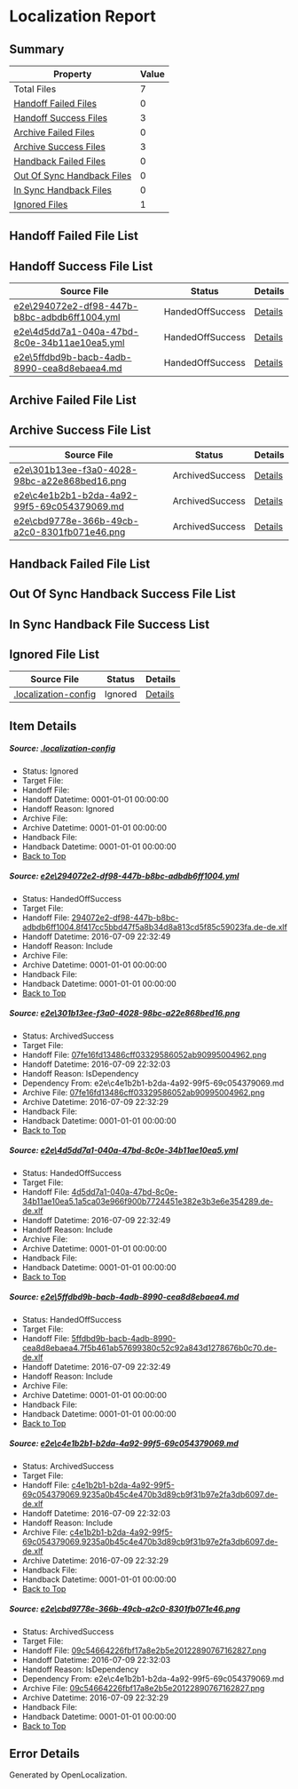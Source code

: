 # <a name='report-top'></a> Localization Report

## Summary
 Property | Value 
 -------- | ----- 
 Total Files | 7
[ Handoff Failed Files ](#handoff-failed-list)| 0
[ Handoff Success Files ](#handoff-success-list)| 3
[ Archive Failed Files ](#archive-failed-list)| 0
[ Archive Success Files ](#archive-success-list)| 3
[ Handback Failed Files ](#handback-failed-list)| 0
[ Out Of Sync Handback Files ](#outofsync-handback-success-list)| 0
[ In Sync Handback Files ](#insync-handback-success-list)| 0
[ Ignored Files ](#ignored-list)| 1

## <a name='handoff-failed-list'></a> Handoff Failed File List

## <a name='handoff-success-list'></a> Handoff Success File List
 Source File | Status | Details 
 ----------- | ------ | ------- 
 [e2e\294072e2-df98-447b-b8bc-adbdb6ff1004.yml](https://github.com/OpenLocalizationTestOrg/oltest/blob/937ad2bbc9ddebca12412b61c94e1c6787cca9c1/e2e/294072e2-df98-447b-b8bc-adbdb6ff1004.yml) | HandedOffSuccess | [Details](#f7df709fbb928ce67628202dea41fd7cd9746b7f1)
 [e2e\4d5dd7a1-040a-47bd-8c0e-34b11ae10ea5.yml](https://github.com/OpenLocalizationTestOrg/oltest/blob/937ad2bbc9ddebca12412b61c94e1c6787cca9c1/e2e/4d5dd7a1-040a-47bd-8c0e-34b11ae10ea5.yml) | HandedOffSuccess | [Details](#da1a5b565c5bd1ac19bd5afb4e2e08e6cbc395f53)
 [e2e\5ffdbd9b-bacb-4adb-8990-cea8d8ebaea4.md](https://github.com/OpenLocalizationTestOrg/oltest/blob/937ad2bbc9ddebca12412b61c94e1c6787cca9c1/e2e/5ffdbd9b-bacb-4adb-8990-cea8d8ebaea4.md) | HandedOffSuccess | [Details](#bcea55b9002be3f0e03d6573484ad119eee5d2744)

## <a name='archive-failed-list'></a> Archive Failed File List

## <a name='archive-success-list'></a> Archive Success File List
 Source File | Status | Details 
 ----------- | ------ | ------- 
 [e2e\301b13ee-f3a0-4028-98bc-a22e868bed16.png](https://github.com/OpenLocalizationTestOrg/oltest/blob/ad55939ed0fa6cf7d7c65184980fcb914ea7e72f/e2e/301b13ee-f3a0-4028-98bc-a22e868bed16.png) | ArchivedSuccess | [Details](#07fe16fd13486cff03329586052ab909950049622)
 [e2e\c4e1b2b1-b2da-4a92-99f5-69c054379069.md](https://github.com/OpenLocalizationTestOrg/oltest/blob/ad55939ed0fa6cf7d7c65184980fcb914ea7e72f/e2e/c4e1b2b1-b2da-4a92-99f5-69c054379069.md) | ArchivedSuccess | [Details](#337275ae8e8aaeba5d0865a138482e2373444a365)
 [e2e\cbd9778e-366b-49cb-a2c0-8301fb071e46.png](https://github.com/OpenLocalizationTestOrg/oltest/blob/ad55939ed0fa6cf7d7c65184980fcb914ea7e72f/e2e/cbd9778e-366b-49cb-a2c0-8301fb071e46.png) | ArchivedSuccess | [Details](#09c54664226fbf17a8e2b5e201228907671628276)

## <a name='handback-failed-list'></a> Handback Failed File List

## <a name='outofsync-handback-success-list'></a> Out Of Sync Handback Success File List

## <a name='insync-handback-success-list'></a> In Sync Handback File Success List

## <a name='ignored-list'></a> Ignored File List
 Source File | Status | Details 
 ----------- | ------ | ------- 
 [.localization-config](https://github.com/OpenLocalizationTestOrg/oltest/blob/937ad2bbc9ddebca12412b61c94e1c6787cca9c1/.localization-config) | Ignored | [Details](#3d4f252ac210baf56311d7e97dcc2db10974dbd20)

## Item Details
##### <a name='3d4f252ac210baf56311d7e97dcc2db10974dbd20'></a> Source: [.localization-config](https://github.com/OpenLocalizationTestOrg/oltest/blob/937ad2bbc9ddebca12412b61c94e1c6787cca9c1/.localization-config)
* Status: Ignored
* Target File: 
* Handoff File: 
* Handoff Datetime: 0001-01-01 00:00:00
* Handoff Reason: Ignored
* Archive File: 
* Archive Datetime: 0001-01-01 00:00:00
* Handback File: 
* Handback Datetime: 0001-01-01 00:00:00
* [Back to Top](#report-top)

##### <a name='f7df709fbb928ce67628202dea41fd7cd9746b7f1'></a> Source: [e2e\294072e2-df98-447b-b8bc-adbdb6ff1004.yml](https://github.com/OpenLocalizationTestOrg/oltest/blob/937ad2bbc9ddebca12412b61c94e1c6787cca9c1/e2e/294072e2-df98-447b-b8bc-adbdb6ff1004.yml)
* Status: HandedOffSuccess
* Target File: 
* Handoff File: [294072e2-df98-447b-b8bc-adbdb6ff1004.8f417cc5bbd47f5a8b34d8a813cd5f85c59023fa.de-de.xlf](https://github.com/OpenLocalizationTestOrg/olhandoff-e2e/blob/85ba36bdbcb12f04fc97c59544a7ef7e75e7ef27/ol-handoff/OpenLocalizationTestOrg/oltest-dede-fly/ci/ht/294072e2-df98-447b-b8bc-adbdb6ff1004.8f417cc5bbd47f5a8b34d8a813cd5f85c59023fa.de-de.xlf)
* Handoff Datetime: 2016-07-09 22:32:49
* Handoff Reason: Include
* Archive File: 
* Archive Datetime: 0001-01-01 00:00:00
* Handback File: 
* Handback Datetime: 0001-01-01 00:00:00
* [Back to Top](#report-top)

##### <a name='07fe16fd13486cff03329586052ab909950049622'></a> Source: [e2e\301b13ee-f3a0-4028-98bc-a22e868bed16.png](https://github.com/OpenLocalizationTestOrg/oltest/blob/ad55939ed0fa6cf7d7c65184980fcb914ea7e72f/e2e/301b13ee-f3a0-4028-98bc-a22e868bed16.png)
* Status: ArchivedSuccess
* Target File: 
* Handoff File: [07fe16fd13486cff03329586052ab90995004962.png](https://github.com/OpenLocalizationTestOrg/olhandoff-e2e/blob/5b8cd305a13c52109905588a0f576ecd4d2e5038/ol-handoff/OpenLocalizationTestOrg/oltest-dede-fly/ci/ht/07fe16fd13486cff03329586052ab90995004962.png)
* Handoff Datetime: 2016-07-09 22:32:03
* Handoff Reason: IsDependency
* Dependency From: e2e\c4e1b2b1-b2da-4a92-99f5-69c054379069.md
* Archive File: [07fe16fd13486cff03329586052ab90995004962.png](https://github.com/OpenLocalizationTestOrg/olhandoff-e2e/blob/51ef7fdc76fc3ad93e83efa188f917737285df6e/ol-archive/OpenLocalizationTestOrg/oltest-dede-fly/ci/ht/07fe16fd13486cff03329586052ab90995004962.png)
* Archive Datetime: 2016-07-09 22:32:29
* Handback File: 
* Handback Datetime: 0001-01-01 00:00:00
* [Back to Top](#report-top)

##### <a name='da1a5b565c5bd1ac19bd5afb4e2e08e6cbc395f53'></a> Source: [e2e\4d5dd7a1-040a-47bd-8c0e-34b11ae10ea5.yml](https://github.com/OpenLocalizationTestOrg/oltest/blob/937ad2bbc9ddebca12412b61c94e1c6787cca9c1/e2e/4d5dd7a1-040a-47bd-8c0e-34b11ae10ea5.yml)
* Status: HandedOffSuccess
* Target File: 
* Handoff File: [4d5dd7a1-040a-47bd-8c0e-34b11ae10ea5.1a5ca03e966f900b7724451e382e3b3e6e354289.de-de.xlf](https://github.com/OpenLocalizationTestOrg/olhandoff-e2e/blob/85ba36bdbcb12f04fc97c59544a7ef7e75e7ef27/ol-handoff/OpenLocalizationTestOrg/oltest-dede-fly/ci/ht/4d5dd7a1-040a-47bd-8c0e-34b11ae10ea5.1a5ca03e966f900b7724451e382e3b3e6e354289.de-de.xlf)
* Handoff Datetime: 2016-07-09 22:32:49
* Handoff Reason: Include
* Archive File: 
* Archive Datetime: 0001-01-01 00:00:00
* Handback File: 
* Handback Datetime: 0001-01-01 00:00:00
* [Back to Top](#report-top)

##### <a name='bcea55b9002be3f0e03d6573484ad119eee5d2744'></a> Source: [e2e\5ffdbd9b-bacb-4adb-8990-cea8d8ebaea4.md](https://github.com/OpenLocalizationTestOrg/oltest/blob/937ad2bbc9ddebca12412b61c94e1c6787cca9c1/e2e/5ffdbd9b-bacb-4adb-8990-cea8d8ebaea4.md)
* Status: HandedOffSuccess
* Target File: 
* Handoff File: [5ffdbd9b-bacb-4adb-8990-cea8d8ebaea4.7f5b461ab57699380c52c92a843d1278676b0c70.de-de.xlf](https://github.com/OpenLocalizationTestOrg/olhandoff-e2e/blob/85ba36bdbcb12f04fc97c59544a7ef7e75e7ef27/ol-handoff/OpenLocalizationTestOrg/oltest-dede-fly/ci/ht/5ffdbd9b-bacb-4adb-8990-cea8d8ebaea4.7f5b461ab57699380c52c92a843d1278676b0c70.de-de.xlf)
* Handoff Datetime: 2016-07-09 22:32:49
* Handoff Reason: Include
* Archive File: 
* Archive Datetime: 0001-01-01 00:00:00
* Handback File: 
* Handback Datetime: 0001-01-01 00:00:00
* [Back to Top](#report-top)

##### <a name='337275ae8e8aaeba5d0865a138482e2373444a365'></a> Source: [e2e\c4e1b2b1-b2da-4a92-99f5-69c054379069.md](https://github.com/OpenLocalizationTestOrg/oltest/blob/ad55939ed0fa6cf7d7c65184980fcb914ea7e72f/e2e/c4e1b2b1-b2da-4a92-99f5-69c054379069.md)
* Status: ArchivedSuccess
* Target File: 
* Handoff File: [c4e1b2b1-b2da-4a92-99f5-69c054379069.9235a0b45c4e470b3d89cb9f31b97e2fa3db6097.de-de.xlf](https://github.com/OpenLocalizationTestOrg/olhandoff-e2e/blob/5b8cd305a13c52109905588a0f576ecd4d2e5038/ol-handoff/OpenLocalizationTestOrg/oltest-dede-fly/ci/ht/c4e1b2b1-b2da-4a92-99f5-69c054379069.9235a0b45c4e470b3d89cb9f31b97e2fa3db6097.de-de.xlf)
* Handoff Datetime: 2016-07-09 22:32:03
* Handoff Reason: Include
* Archive File: [c4e1b2b1-b2da-4a92-99f5-69c054379069.9235a0b45c4e470b3d89cb9f31b97e2fa3db6097.de-de.xlf](https://github.com/OpenLocalizationTestOrg/olhandoff-e2e/blob/51ef7fdc76fc3ad93e83efa188f917737285df6e/ol-archive/OpenLocalizationTestOrg/oltest-dede-fly/ci/ht/c4e1b2b1-b2da-4a92-99f5-69c054379069.9235a0b45c4e470b3d89cb9f31b97e2fa3db6097.de-de.xlf)
* Archive Datetime: 2016-07-09 22:32:29
* Handback File: 
* Handback Datetime: 0001-01-01 00:00:00
* [Back to Top](#report-top)

##### <a name='09c54664226fbf17a8e2b5e201228907671628276'></a> Source: [e2e\cbd9778e-366b-49cb-a2c0-8301fb071e46.png](https://github.com/OpenLocalizationTestOrg/oltest/blob/ad55939ed0fa6cf7d7c65184980fcb914ea7e72f/e2e/cbd9778e-366b-49cb-a2c0-8301fb071e46.png)
* Status: ArchivedSuccess
* Target File: 
* Handoff File: [09c54664226fbf17a8e2b5e20122890767162827.png](https://github.com/OpenLocalizationTestOrg/olhandoff-e2e/blob/5b8cd305a13c52109905588a0f576ecd4d2e5038/ol-handoff/OpenLocalizationTestOrg/oltest-dede-fly/ci/ht/09c54664226fbf17a8e2b5e20122890767162827.png)
* Handoff Datetime: 2016-07-09 22:32:03
* Handoff Reason: IsDependency
* Dependency From: e2e\c4e1b2b1-b2da-4a92-99f5-69c054379069.md
* Archive File: [09c54664226fbf17a8e2b5e20122890767162827.png](https://github.com/OpenLocalizationTestOrg/olhandoff-e2e/blob/51ef7fdc76fc3ad93e83efa188f917737285df6e/ol-archive/OpenLocalizationTestOrg/oltest-dede-fly/ci/ht/09c54664226fbf17a8e2b5e20122890767162827.png)
* Archive Datetime: 2016-07-09 22:32:29
* Handback File: 
* Handback Datetime: 0001-01-01 00:00:00
* [Back to Top](#report-top)


## Error Details

Generated by OpenLocalization.
